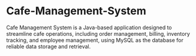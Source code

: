 # Cafe-Management-System
 Cafe Management System is a Java-based application designed to streamline cafe operations, including order management, billing, inventory tracking, and employee management, using MySQL as the database for reliable data storage and retrieval.
